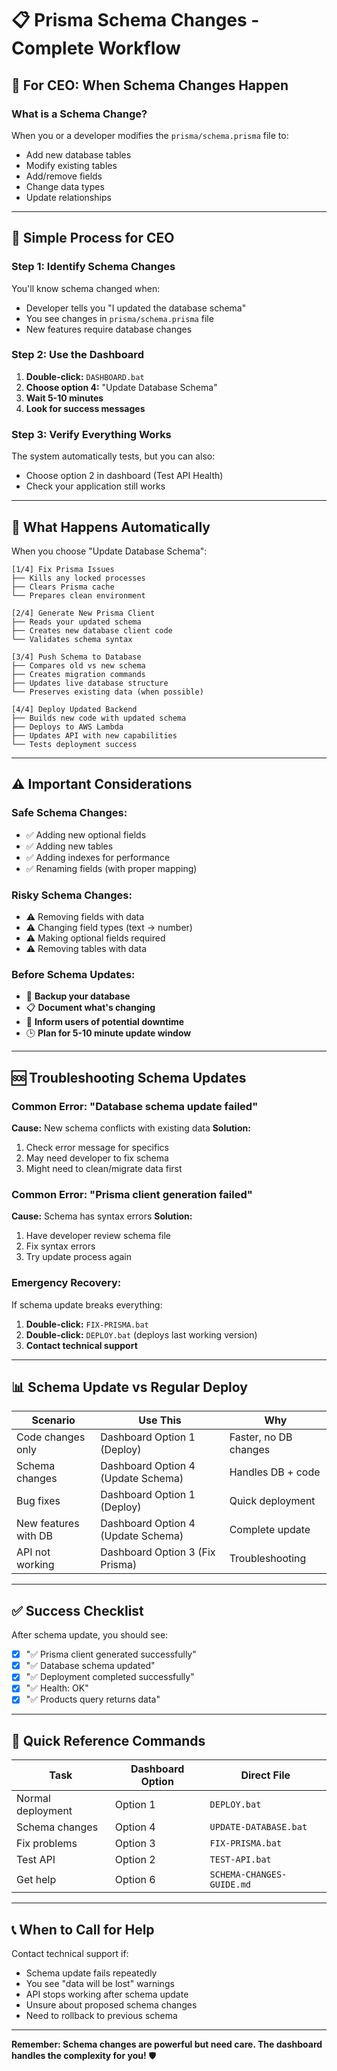 # 📋 Prisma Schema Changes - Complete Workflow

## 🎯 For CEO: When Schema Changes Happen

### **What is a Schema Change?**
When you or a developer modifies the `prisma/schema.prisma` file to:
- Add new database tables
- Modify existing tables  
- Add/remove fields
- Change data types
- Update relationships

---

## 🚀 **Simple Process for CEO**

### **Step 1: Identify Schema Changes**
You'll know schema changed when:
- Developer tells you "I updated the database schema"
- You see changes in `prisma/schema.prisma` file
- New features require database changes

### **Step 2: Use the Dashboard**
1. **Double-click:** `DASHBOARD.bat`
2. **Choose option 4:** "Update Database Schema"
3. **Wait 5-10 minutes**
4. **Look for success messages**

### **Step 3: Verify Everything Works**
The system automatically tests, but you can also:
- Choose option 2 in dashboard (Test API Health)
- Check your application still works

---

## 🔄 **What Happens Automatically**

When you choose "Update Database Schema":

```
[1/4] Fix Prisma Issues
├── Kills any locked processes
├── Clears Prisma cache
└── Prepares clean environment

[2/4] Generate New Prisma Client  
├── Reads your updated schema
├── Creates new database client code
└── Validates schema syntax

[3/4] Push Schema to Database
├── Compares old vs new schema
├── Creates migration commands
├── Updates live database structure
└── Preserves existing data (when possible)

[4/4] Deploy Updated Backend
├── Builds new code with updated schema
├── Deploys to AWS Lambda
├── Updates API with new capabilities
└── Tests deployment success
```

---

## ⚠️ **Important Considerations**

### **Safe Schema Changes:**
- ✅ Adding new optional fields
- ✅ Adding new tables
- ✅ Adding indexes for performance
- ✅ Renaming fields (with proper mapping)

### **Risky Schema Changes:**
- ⚠️ Removing fields with data
- ⚠️ Changing field types (text → number)
- ⚠️ Making optional fields required
- ⚠️ Removing tables with data

### **Before Schema Updates:**
- 💾 **Backup your database**
- 📋 **Document what's changing**
- 👥 **Inform users of potential downtime**
- 🕒 **Plan for 5-10 minute update window**

---

## 🆘 **Troubleshooting Schema Updates**

### **Common Error: "Database schema update failed"**
**Cause:** New schema conflicts with existing data
**Solution:** 
1. Check error message for specifics
2. May need developer to fix schema
3. Might need to clean/migrate data first

### **Common Error: "Prisma client generation failed"**
**Cause:** Schema has syntax errors
**Solution:**
1. Have developer review schema file
2. Fix syntax errors
3. Try update process again

### **Emergency Recovery:**
If schema update breaks everything:
1. **Double-click:** `FIX-PRISMA.bat`
2. **Double-click:** `DEPLOY.bat` (deploys last working version)
3. **Contact technical support**

---

## 📊 **Schema Update vs Regular Deploy**

| Scenario | Use This | Why |
|----------|----------|-----|
| Code changes only | Dashboard Option 1 (Deploy) | Faster, no DB changes |
| Schema changes | Dashboard Option 4 (Update Schema) | Handles DB + code |
| Bug fixes | Dashboard Option 1 (Deploy) | Quick deployment |
| New features with DB | Dashboard Option 4 (Update Schema) | Complete update |
| API not working | Dashboard Option 3 (Fix Prisma) | Troubleshooting |

---

## ✅ **Success Checklist**

After schema update, you should see:
- [x] "✅ Prisma client generated successfully"
- [x] "✅ Database schema updated"
- [x] "✅ Deployment completed successfully"  
- [x] "✅ Health: OK"
- [x] "✅ Products query returns data"

---

## 🎯 **Quick Reference Commands**

| Task | Dashboard Option | Direct File |
|------|------------------|-------------|
| Normal deployment | Option 1 | `DEPLOY.bat` |
| Schema changes | Option 4 | `UPDATE-DATABASE.bat` |
| Fix problems | Option 3 | `FIX-PRISMA.bat` |
| Test API | Option 2 | `TEST-API.bat` |
| Get help | Option 6 | `SCHEMA-CHANGES-GUIDE.md` |

---

## 📞 **When to Call for Help**

Contact technical support if:
- Schema update fails repeatedly
- You see "data will be lost" warnings
- API stops working after schema update
- Unsure about proposed schema changes
- Need to rollback to previous schema

---

**Remember: Schema changes are powerful but need care. The dashboard handles the complexity for you!** 🛡️